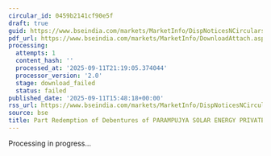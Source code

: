 ```yaml
---
circular_id: 0459b2141cf90e5f
draft: true
guid: https://www.bseindia.com/markets/MarketInfo/DispNoticesNCirculars.aspx?Noticeid={4478403B-A52C-4BFA-BD37-ECBF8474E132}&noticeno=20250911-89&dt=09/11/2025&icount=89&totcount=91&flag=0
pdf_url: https://www.bseindia.com/markets/MarketInfo/DownloadAttach.aspx?id=20250911-89&attachedId=
processing:
  attempts: 1
  content_hash: ''
  processed_at: '2025-09-11T21:19:05.374044'
  processor_version: '2.0'
  stage: download_failed
  status: failed
published_date: '2025-09-11T15:48:18+00:00'
rss_url: https://www.bseindia.com/markets/MarketInfo/DispNoticesNCirculars.aspx?Noticeid={4478403B-A52C-4BFA-BD37-ECBF8474E132}&noticeno=20250911-89&dt=09/11/2025&icount=89&totcount=91&flag=0
source: bse
title: Part Redemption of Debentures of PARAMPUJYA SOLAR ENERGY PRIVATE LIMITED
---
```


Processing in progress...